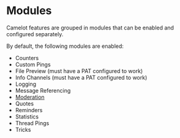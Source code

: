 # Modules

Camelot features are grouped in modules that can be enabled and configured separately.  

By default, the following modules are enabled:
- Counters
- Custom Pings
- File Preview (must have a PAT configured to work)
- Info Channels (must have a PAT configured to work)
- Logging
- Message Referencing
- [Moderation](./moderation)
- Quotes
- Reminders
- Statistics
- Thread Pings
- Tricks
